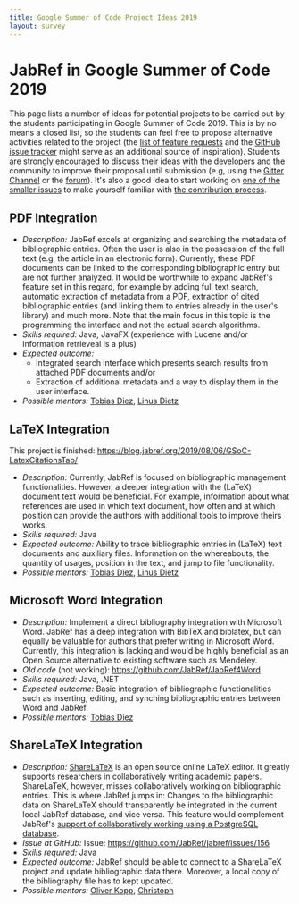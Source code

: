 ```yaml
---
title: Google Summer of Code Project Ideas 2019
layout: survey
---
```


# JabRef in Google Summer of Code 2019

This page lists a number of ideas for potential projects to be carried out by the students participating in Google Summer of Code 2019.
This is by no means a closed list, so the students can feel free to propose alternative activities related to the project (the [list of feature requests](http://discourse.jabref.org/c/features) and the [GitHub issue tracker](https://github.com/JabRef/jabref/issues) might serve as an additional source of inspiration).
Students are strongly encouraged to discuss their ideas with the developers and the community to improve their proposal until submission (e.g, using the [Gitter Channel](https://gitter.im/JabRef/jabref) or the [forum](http://discourse.jabref.org/)).
It's also a good idea to start working on [one of the smaller issues](https://github.com/JabRef/jabref/issues?q=is%3Aissue+is%3Aopen+label%3A%22good+first+issue%22) to make yourself familiar with [the contribution process](https://github.com/JabRef/jabref/blob/master/CONTRIBUTING.md).

## PDF Integration

- _Description:_ JabRef excels at organizing and searching the metadata of bibliographic entries. Often the user is also in the possession of the full text (e.g, the article in an electronic form). Currently, these PDF documents can be linked to the corresponding bibliographic entry but are not further analyzed. It would be worthwhile to expand JabRef's feature set in this regard, for example by adding full text search, automatic extraction of metadata from a PDF, extraction of cited bibliographic entries (and linking them to entries already in the user's library) and much more. Note that the main focus in this topic is the programming the interface and not the actual search algorithms.
- _Skills required:_ Java, JavaFX (experience with Lucene and/or information retrieveal is a plus)
- _Expected outcome:_
  - Integrated search interface which presents search results from attached PDF documents and/or
  - Extraction of additional metadata and a way to display them in the user interface.
- _Possible mentors:_ [Tobias Diez](https://github.com/tobiasdiez), [Linus Dietz](https://github.com/LinusDietz)

## LaTeX Integration

This project is finished: <https://blog.jabref.org/2019/08/06/GSoC-LatexCitationsTab/>

- _Description:_
  Currently, JabRef is focused on bibliographic management functionalities. However, a deeper integration with the (LaTeX) document text would be beneficial. For example, information about what references are used in which text document, how often and at which position can provide the authors with additional tools to improve theirs works.
- _Skills required:_ Java
- _Expected outcome:_
  Ability to trace bibliographic entries in (LaTeX) text documents and auxiliary files. Information on the whereabouts, the quantity of usages, position in the text, and jump to file functionality.
- _Possible mentors:_ [Tobias Diez](https://github.com/tobiasdiez), [Linus Dietz](https://github.com/LinusDietz)

## Microsoft Word Integration

- _Description:_
  Implement a direct bibliography integration with Microsoft Word. JabRef has a deep integration with BibTeX and biblatex, but can equally be valuable for authors that prefer writing in Microsoft Word. Currently, this integration is lacking and would be highly beneficial as an Open Source alternative to existing software such as Mendeley.
- _Old code_ (not working): <https://github.com/JabRef/JabRef4Word>
- _Skills required:_ Java, .NET
- _Expected outcome:_
  Basic integration of bibliographic functionalities such as inserting, editing, and synching bibliographic entries between Word and JabRef.
- _Possible mentors:_ [Tobias Diez](https://github.com/tobiasdiez)

## ShareLaTeX Integration

- _Description:_ [ShareLaTeX](https://en.wikipedia.org/wiki/ShareLaTeX) is an open source online LaTeX editor. It greatly supports researchers in collaboratively writing academic papers. ShareLaTeX, however, misses collaboratively working on bibliographic entries. This is where JabRef jumps in: Changes to the bibliographic data on ShareLaTeX should transparently be integrated in the current local JabRef database, and vice versa. This feature would complement JabRef's [support of collaboratively working using a PostgreSQL database](http://help.jabref.org/en/SQLDatabase).
- _Issue at GitHub:_ Issue: <https://github.com/JabRef/jabref/issues/156>
- _Skills required:_ Java
- _Expected outcome:_ JabRef should be able to connect to a ShareLaTeX project and update bibliographic data there. Moreover, a local copy of the bibliography file has to kept updated.
- _Possible mentors:_ [Oliver Kopp](https://github.com/koppor), [Christoph](https://github.com/Siedlerchr)
